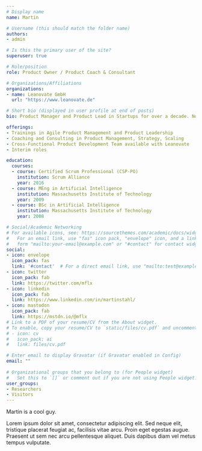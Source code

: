 ```yaml
---
# Display name
name: Martin

# Username (this should match the folder name)
authors:
- admin

# Is this the primary user of the site?
superuser: true

# Role/position
role: Product Owner / Product Coach & Consultant

# Organizations/Affiliations
organizations:
- name: Leanovate GmbH
  url: "https://www.leanovate.de"

# Short bio (displayed in user profile at end of posts)
bio: Product Manager and Product Lead in Startups for over a decade. Now Coaching, Training and Consulting for Digital Product Management.

offerings:
- Trainings in Agile Product Management and Product Leadership
- Coaching and Consulting in Product Management, Strategy, Scaling
- Cross-Functional Product Development Team available with Leanovate
- Interim roles

education:
  courses:
  - course: Certified Scrum Professional (CSP-PO)
    institution: Scrum Alliance
    year: 2016
  - course: MEng in Artificial Intelligence
    institution: Massachusetts Institute of Technology
    year: 2009
  - course: BSc in Artificial Intelligence
    institution: Massachusetts Institute of Technology
    year: 2008

# Social/Academic Networking
# For available icons, see: https://sourcethemes.com/academic/docs/widgets/#icons
#   For an email link, use "fas" icon pack, "envelope" icon, and a link in the
#   form "mailto:your-email@example.com" or "#contact" for contact widget.
social:
- icon: envelope
  icon_pack: fas
  link: '#contact'  # For a direct email link, use "mailto:test@example.org".
- icon: twitter
  icon_pack: fab
  link: https://twitter.com/mflx
- icon: linkedin
  icon_pack: fab
  link: https://www.linkedin.com/in/martinstahl/
- icon: mastodon
  icon_pack: fab
  link: https://mstdn.io/@mflx
# Link to a PDF of your resume/CV from the About widget.
# To enable, copy your resume/CV to `static/files/cv.pdf` and uncomment the lines below.  
# - icon: cv
#   icon_pack: ai
#   link: files/cv.pdf

# Enter email to display Gravatar (if Gravatar enabled in Config)
email: ""
  
# Organizational groups that you belong to (for People widget)
#   Set this to `[]` or comment out if you are not using People widget.  
user_groups:
- Researchers
- Visitors
---
```


Martin is a cool guy.

Lorem ipsum dolor sit amet, consectetur adipiscing elit. Sed neque elit, tristique placerat feugiat ac, facilisis vitae arcu. Proin eget egestas augue. Praesent ut sem nec arcu pellentesque aliquet. Duis dapibus diam vel metus tempus vulputate. 
